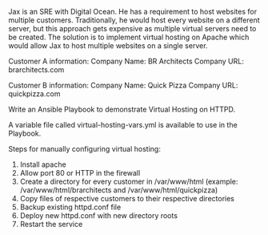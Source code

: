 Jax is an SRE with Digital Ocean. He has a requirement to host websites for multiple customers. Traditionally, he would host every website on a different
server, but this approach gets expensive as multiple virtual servers need to be created. The solution is to implement virtual hosting on Apache which 
would allow Jax to host multiple websites on a single server.

Customer A information:
Company Name: BR Architects
Company URL: brarchitects.com

Customer B information:
Company Name: Quick Pizza
Company URL: quickpizza.com

Write an Ansible Playbook to demonstrate Virtual Hosting on HTTPD.

A variable file called virtual-hosting-vars.yml is available to use in the Playbook.

Steps for manually configuring virtual hosting:

1. Install apache 
2. Allow port 80 or HTTP in the firewall
3. Create a directory for every customer in /var/www/html (example: /var/www/html/brarchitects and /var/www/html/quickpizza)
4. Copy files of respective customers to their respective directories
5. Backup existing httpd.conf file
6. Deploy new httpd.conf with new directory roots
7. Restart the service

